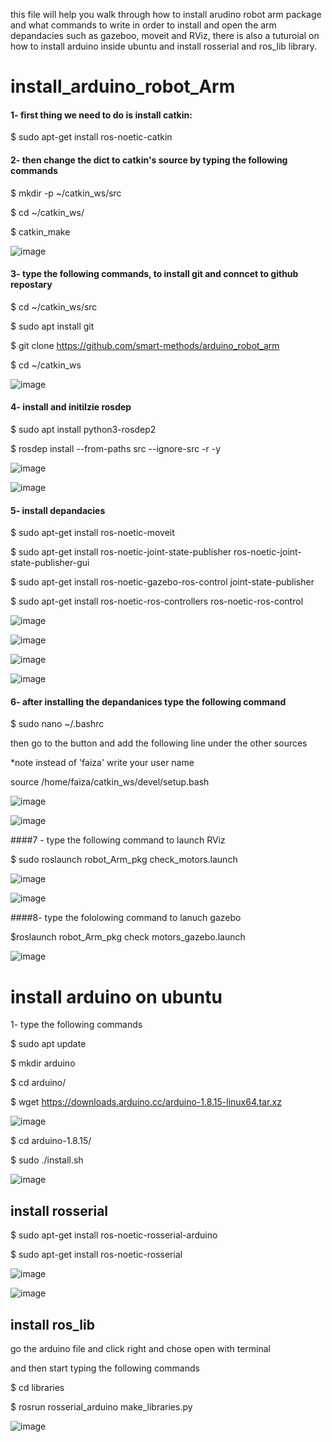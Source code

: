 this file will help you walk through how to install arudino robot arm package and what commands to write in order to install and open the arm depandacies such as gazeboo, moveit and RViz, there is also a tuturoial on how to install arduino inside ubuntu and install rosserial and ros_lib library.

# install_arduino_robot_Arm
#### 1- first thing we need to do is install catkin:

$ sudo apt-get install ros-noetic-catkin


#### 2- then change the dict to catkin's source by typing the following commands

$ mkdir -p ~/catkin_ws/src

$ cd ~/catkin_ws/

$ catkin_make

![image](https://user-images.githubusercontent.com/79508459/180756253-caf01813-b88e-4245-b3cf-2a57532b8152.png)



#### 3- type the following commands, to install git and conncet to github repostary

$ cd ~/catkin_ws/src

$ sudo apt install git

$ git clone https://github.com/smart-methods/arduino_robot_arm

$ cd ~/catkin_ws

![image](https://user-images.githubusercontent.com/79508459/180746458-c51c106b-3444-4197-a9be-ade4ce506c9b.png)


#### 4- install and initilzie rosdep 

$ sudo apt install python3-rosdep2

$ rosdep install --from-paths src --ignore-src -r -y

![image](https://user-images.githubusercontent.com/79508459/180747967-dbb6ea96-2ef0-4dd7-b77b-78b96f527ab9.png)

![image](https://user-images.githubusercontent.com/79508459/180748010-ddff3d2f-35ba-4e57-86f1-3fce91add969.png)

#### 5- install depandacies 

$ sudo apt-get install ros-noetic-moveit

$ sudo apt-get install ros-noetic-joint-state-publisher ros-noetic-joint-state-publisher-gui

$ sudo apt-get install ros-noetic-gazebo-ros-control joint-state-publisher

$ sudo apt-get install ros-noetic-ros-controllers ros-noetic-ros-control

![image](https://user-images.githubusercontent.com/79508459/180748457-6cda236d-a091-4ff3-bb96-856893490b6f.png)

![image](https://user-images.githubusercontent.com/79508459/180748983-222f620c-2242-4782-bc8c-d1e3443f8664.png)

![image](https://user-images.githubusercontent.com/79508459/180749695-58c957af-3ae5-435d-b6f5-b987d4011ff0.png)

![image](https://user-images.githubusercontent.com/79508459/180749907-3ec039fd-2c8c-4b4b-a414-19a608159988.png)


#### 6- after installing the depandanices type the following command 

$ sudo nano ~/.bashrc

then go to the button and add the following line under the other sources

*note instead of 'faiza' write your user name

source /home/faiza/catkin_ws/devel/setup.bash

![image](https://user-images.githubusercontent.com/79508459/180750434-73e968a7-dc07-4d79-aa40-4b39f8d1b6b2.png)

![image](https://user-images.githubusercontent.com/79508459/180750465-783b85cc-9d47-4960-9c4b-582836f806c3.png)


####7 - type the following command to launch RViz

$ sudo roslaunch robot_Arm_pkg check_motors.launch 

![image](https://user-images.githubusercontent.com/79508459/180750761-c435f96e-2eed-47e6-a5a4-6d09c02b96f8.png)

![image](https://user-images.githubusercontent.com/79508459/180750775-8c6c9c65-7df6-4ce1-82c6-ff1a217d9fb7.png)

####8- type the fololowing command to lanuch gazebo

$roslaunch robot_Arm_pkg check motors_gazebo.launch

![image](https://user-images.githubusercontent.com/79508459/180751158-b58dcd5c-3107-42c9-818b-674565e0d60b.png)




# install arduino on ubuntu 

1- type the following commands 

$ sudo apt update

$ mkdir arduino

$ cd arduino/

$ wget https://downloads.arduino.cc/arduino-1.8.15-linux64.tar.xz

![image](https://user-images.githubusercontent.com/79508459/180752772-7b87e111-bf7b-456d-be85-10b6a8eba65a.png)

$ cd arduino-1.8.15/

$ sudo ./install.sh

![image](https://user-images.githubusercontent.com/79508459/180752963-03084099-2040-47b1-ab5f-c17305e9a77e.png)




## install rosserial

$ sudo apt-get install ros-noetic-rosserial-arduino

$ sudo apt-get install ros-noetic-rosserial

![image](https://user-images.githubusercontent.com/79508459/180753172-6c2f9555-8ee2-4585-af80-9fc58aa2ad8e.png)

![image](https://user-images.githubusercontent.com/79508459/180753251-e90eb434-0409-4a49-b783-ecd435fb5256.png)




## install ros_lib

go the arduino file and click right and chose open with terminal 

and then start typing the following commands

$ cd libraries

$ rosrun rosserial_arduino make_libraries.py

![image](https://user-images.githubusercontent.com/79508459/180753594-bcea3688-36c1-42aa-8129-bb5f2a1e4af8.png)




